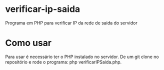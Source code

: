 # verificar-ip-saida
Programa em PHP para verificar IP da rede de saida do servidor

# Como usar
<p>Para usar é necessário ter o PHP instalado no servidor.
 De um git clone no repositório e rode o programa: php verificarIPSaida.php.</p>
